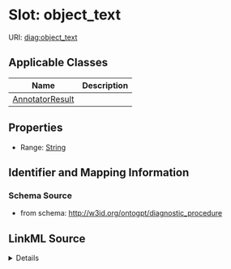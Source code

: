 # Slot: object_text

URI: [diag:object_text](http://w3id.org/ontogpt/diagnostic_procedure/object_text)



<!-- no inheritance hierarchy -->




## Applicable Classes

| Name | Description |
| --- | --- |
[AnnotatorResult](AnnotatorResult.md) | 






## Properties

* Range: [String](String.md)







## Identifier and Mapping Information







### Schema Source


* from schema: http://w3id.org/ontogpt/diagnostic_procedure




## LinkML Source

<details>
```yaml
name: object_text
from_schema: http://w3id.org/ontogpt/diagnostic_procedure
rank: 1000
alias: object_text
owner: AnnotatorResult
domain_of:
- AnnotatorResult
range: string

```
</details>